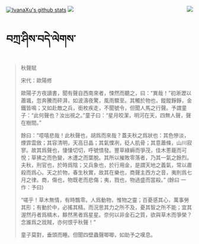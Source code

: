 [![IvanaXu's github stats](https://github-readme-stats.vercel.app/api?username=IvanaXu&show_icons=true&theme=vue-dark)](https://github.com/anuraghazra/github-readme-stats)
<img align="right" src="https://github-readme-stats.vercel.app/api/top-langs/?username=IvanaXu&langs_count=7&theme=graywhite" />
<img src="https://github-readme-stats.vercel.app/api/wakatime?username=IvanaXu&layout=compact&langs_count=6&theme=vue-dark&&custom_title=Programming Times(Jul 29 2021-)" />
# བཀྲ་ཤིས་བདེ་ལེགས་
> 秋聲賦
> 
> 宋代：歐陽修 
> 
> 歐陽子方夜讀書，聞有聲自西南來者，悚然而聽之，曰：“異哉！”初淅瀝以蕭颯，忽奔騰而砰湃，如波濤夜驚，風雨驟至。其觸於物也，鏦鏦錚錚，金鐵皆鳴；又如赴敵之兵，銜枚疾走，不聞號令，但聞人馬之行聲。予謂童子：“此何聲也？汝出視之。”童子曰：“星月皎潔，明河在天，四無人聲，聲在樹間。”
> 
> 餘曰：“噫嘻悲哉！此秋聲也，胡爲而來哉？蓋夫秋之爲狀也：其色慘淡，煙霏雲斂；其容清明，天高日晶；其氣慄冽，砭人肌骨；其意蕭條，山川寂寥。故其爲聲也，悽悽切切，呼號憤發。豐草綠縟而爭茂，佳木蔥蘢而可悅；草拂之而色變，木遭之而葉脫。其所以摧敗零落者，乃其一氣之餘烈。夫秋，刑官也，於時爲陰；又兵象也，於行用金，是謂天地之義氣，常以肅殺而爲心。天之於物，春生秋實，故其在樂也，商聲主西方之音，夷則爲七月之律。商，傷也，物既老而悲傷；夷，戮也，物過盛而當殺。” (餘曰 一作：予曰)
> 
> “嗟乎！草木無情，有時飄零。人爲動物，惟物之靈；百憂感其心，萬事勞其形；有動於中，必搖其精。而況思其力之所不及，憂其智之所不能；宜其渥然丹者爲槁木，黟然黑者爲星星。奈何以非金石之質，欲與草木而爭榮？念誰爲之戕賊，亦何恨乎秋聲！”
> 
> 童子莫對，垂頭而睡。但聞四壁蟲聲唧唧，如助予之嘆息。
>